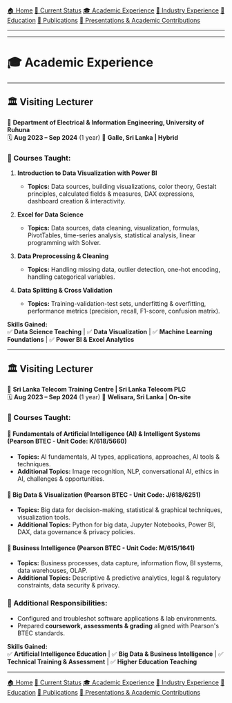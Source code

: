 [🏠 Home](index.md) [📌 Current Status](current_status.md)
[🎓 Academic Experience](academic_experience.md) [💼 Industry Experience](industry_experience.md) 
[📘 Education](education.md) [📄 Publications](publications.md) 
[📢 Presentations & Academic Contributions](Presentations_Contributions.md)

---

---

# 🎓 Academic Experience

---

## 🏛 **Visiting Lecturer**  
📍 **Department of Electrical & Information Engineering, University of Ruhuna**  
🗓 **Aug 2023 – Sep 2024** (1 year) 
📍 **Galle, Sri Lanka | Hybrid**  

### 🔹 Courses Taught:
1. **Introduction to Data Visualization with Power BI**  
   - **Topics:** Data sources, building visualizations, color theory, Gestalt principles, calculated fields & measures, DAX expressions, dashboard creation & interactivity.  

2. **Excel for Data Science**  
   - **Topics:** Data sources, data cleaning, visualization, formulas, PivotTables, time-series analysis, statistical analysis, linear programming with Solver.  

3. **Data Preprocessing & Cleaning**  
   - **Topics:** Handling missing data, outlier detection, one-hot encoding, handling categorical variables.  

4. **Data Splitting & Cross Validation**  
   - **Topics:** Training-validation-test sets, underfitting & overfitting, performance metrics (precision, recall, F1-score, confusion matrix).  

**Skills Gained:**  
✅ **Data Science Teaching** | ✅ **Data Visualization** | ✅ **Machine Learning Foundations** | ✅ **Power BI & Excel Analytics**  

---

## 🏛 **Visiting Lecturer**  
📍 **Sri Lanka Telecom Training Centre | Sri Lanka Telecom PLC**  
🗓 **Aug 2023 – Sep 2024** (1 year)
📍 **Welisara, Sri Lanka | On-site**  

### 🔹 Courses Taught:

#### 📌 **Fundamentals of Artificial Intelligence (AI) & Intelligent Systems** (Pearson BTEC - Unit Code: K/618/5660)
- **Topics:** AI fundamentals, AI types, applications, approaches, AI tools & techniques.  
- **Additional Topics:** Image recognition, NLP, conversational AI, ethics in AI, challenges & opportunities.  

#### 📌 **Big Data & Visualization** (Pearson BTEC - Unit Code: J/618/6251)
- **Topics:** Big data for decision-making, statistical & graphical techniques, visualization tools.  
- **Additional Topics:** Python for big data, Jupyter Notebooks, Power BI, DAX, data governance & privacy policies.  

#### 📌 **Business Intelligence** (Pearson BTEC - Unit Code: M/615/1641)
- **Topics:** Business processes, data capture, information flow, BI systems, data warehouses, OLAP.  
- **Additional Topics:** Descriptive & predictive analytics, legal & regulatory constraints, data security & privacy.  

### 🔹 Additional Responsibilities:
- Configured and troubleshot software applications & lab environments.  
- Prepared **coursework, assessments & grading** aligned with Pearson's BTEC standards.  

**Skills Gained:**  
✅ **Artificial Intelligence Education** | ✅ **Big Data & Business Intelligence** | ✅ **Technical Training & Assessment** | ✅ **Higher Education Teaching**  

---
[🏠 Home](index.md) [📌 Current Status](current_status.md)
[🎓 Academic Experience](academic_experience.md) [💼 Industry Experience](industry_experience.md) 
[📘 Education](education.md) [📄 Publications](publications.md) 
[📢 Presentations & Academic Contributions](Presentations_Contributions.md)



